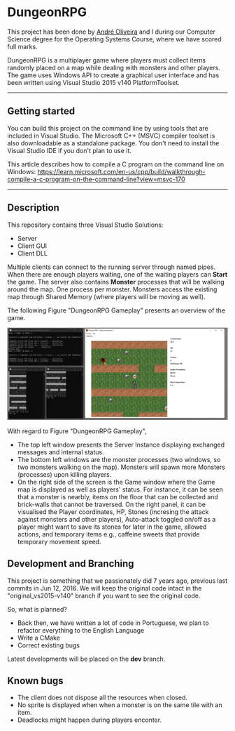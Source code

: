 ﻿# DungeonRPG

This project has been done by [André Oliveira](https://github.com/AndreOliveiraRepos) and I during our Computer Science degree for the Operating Systems Course, where we have scored full marks.

DungeonRPG is a multiplayer game where players must collect items randomly placed on a map while dealing with monsters and other players. The game uses Windows API to create a graphical user interface and has been written using Visual Studio 2015 v140 PlatformToolset.

___

## Getting started

You can build this project on the command line by using tools that are included in Visual Studio. The Microsoft C++ (MSVC) compiler toolset is also downloadable as a standalone package. You don't need to install the Visual Studio IDE if you don't plan to use it.

This article describes how to compile a C program on the command line on Windows:
https://learn.microsoft.com/en-us/cpp/build/walkthrough-compile-a-c-program-on-the-command-line?view=msvc-170

___

## Description

This repository contains three Visual Studio Solutions:
- Server
- Client GUI
- Client DLL

Multiple clients can connect to the running server through named pipes. When there are enough players waiting, one of the waiting players can __Start__ the game.
The server also contains **Monster** processes that will be walking around the map. One process per monster. Monsters access the existing map through Shared Memory (where players will be moving as well).

The following Figure "DungeonRPG Gameplay" presents an overview of the game.

![DungeonRPG Gameplay](gameplay.png)

With regard to Figure "DungeonRPG Gameplay", 
- The top left window presents the Server Instance displaying exchanged messages and internal status.
- The bottom left windows are the monster processes (two windows, so two monsters walking on the map). Monsters will spawn more Monsters (processes) upon killing players.
- On the right side of the screen is the Game window where the Game map is displayed as well as players' status. For instance, it can be seen that a monster is nearbly, items on the floor that can be collected and brick-walls that cannot be traversed. On the right panel, it can be visualised the Player coordinates, HP, Stones (incresing the attack against monsters and other players), Auto-attack toggled on/off as a player might want to save its stones for later in the game, allowed actions, and temporary items e.g., caffeine sweets that provide temporary movement speed.

## Development and Branching

This project is something that we passionately did 7 years ago, previous last commits in Jun 12, 2016. We will keep the original code intact in the "original_vs2015-v140" branch if you want to see the original code.

So, what is planned?
- Back then, we have written a lot of code in Portuguese, we plan to refactor everything to the English Language
- Write a CMake
- Correct existing bugs

Latest developments will be placed on the **dev** branch.

## Known bugs

- The client does not dispose all the resources when closed.
- No sprite is displayed when when a monster is on the same tile with an item.
- Deadlocks might happen during players enconter.



